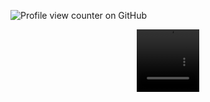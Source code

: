 ![Profile view counter on GitHub](https://komarev.com/ghpvc/?username=PromiseEverlasting&color=800808&style=for-the-badge&label=RichMentally)
  <p align="center">
<video src=https://github.com/user-attachments/assets/660e9a1c-17ca-4249-a99e-d4cf09f16473 width=100 height=100/> 
  <video src=https://github.com/user-attachments/assets/97432a20-43cf-4582-817a-04385f0e4878 width=100 height=100/> 
     <video src=https://github.com/user-attachments/assets/57b2e8f7-5e94-4c14-a067-3408aa566e2d width=100 height=100/> 








